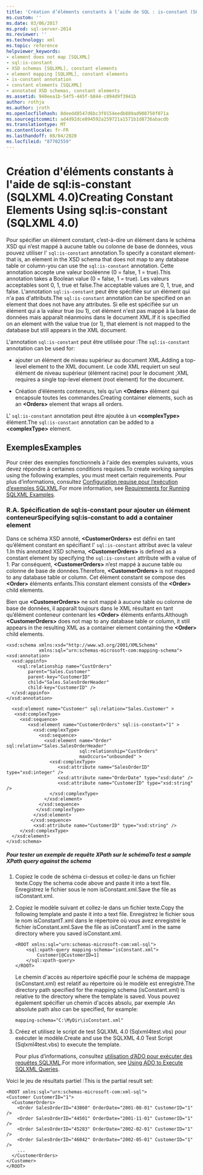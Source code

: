```yaml
---
title: 'Création d’éléments constants à l’aide de SQL : is-constant (SQLXML 4,0) | Microsoft Docs'
ms.custom: ''
ms.date: 03/06/2017
ms.prod: sql-server-2014
ms.reviewer: ''
ms.technology: xml
ms.topic: reference
helpviewer_keywords:
- element does not map [SQLXML]
- sql:is-constant
- XSD schemas [SQLXML], constant elements
- element mapping [SQLXML], constant elements
- is-constant annotation
- constant elements [SQLXML]
- annotated XSD schemas, constant elements
ms.assetid: 940eea1b-54f5-445f-b844-c894d9f3941b
author: rothja
ms.author: jroth
ms.openlocfilehash: 8deedd8547d6bc3f0154eedb889ad908750f071a
ms.sourcegitcommit: ad4d92dce894592a259721a1571b1d8736abacdb
ms.translationtype: MT
ms.contentlocale: fr-FR
ms.lasthandoff: 08/04/2020
ms.locfileid: "87702559"
---
```

# <a name="creating-constant-elements-using-sqlis-constant-sqlxml-40"></a><span data-ttu-id="6553c-102">Création d'éléments constants à l'aide de sql:is-constant (SQLXML 4.0)</span><span class="sxs-lookup"><span data-stu-id="6553c-102">Creating Constant Elements Using sql:is-constant (SQLXML 4.0)</span></span>
  <span data-ttu-id="6553c-103">Pour spécifier un élément constant, c’est-à-dire un élément dans le schéma XSD qui n’est mappé à aucune table ou colonne de base de données, vous pouvez utiliser l' `sql:is-constant` annotation.</span><span class="sxs-lookup"><span data-stu-id="6553c-103">To specify a constant element-that is, an element in the XSD schema that does not map to any database table or column-you can use the `sql:is-constant` annotation.</span></span> <span data-ttu-id="6553c-104">Cette annotation accepte une valeur booléenne (0 = false, 1 = true).</span><span class="sxs-lookup"><span data-stu-id="6553c-104">This annotation takes a Boolean value (0 = false, 1 = true).</span></span> <span data-ttu-id="6553c-105">Les valeurs acceptables sont 0, 1, true et false.</span><span class="sxs-lookup"><span data-stu-id="6553c-105">The acceptable values are 0, 1, true, and false.</span></span> <span data-ttu-id="6553c-106">L'annotation `sql:is-constant` peut être spécifiée sur un élément qui n'a pas d'attributs.</span><span class="sxs-lookup"><span data-stu-id="6553c-106">The `sql:is-constant` annotation can be specified on an element that does not have any attributes.</span></span> <span data-ttu-id="6553c-107">Si elle est spécifiée sur un élément qui a la valeur true (ou 1), cet élément n'est pas mappé à la base de données mais apparaît néanmoins dans le document XML.</span><span class="sxs-lookup"><span data-stu-id="6553c-107">If it is specified on an element with the value true (or 1), that element is not mapped to the database but still appears in the XML document.</span></span>  
  
 <span data-ttu-id="6553c-108">L'annotation `sql:is-constant` peut être utilisée pour :</span><span class="sxs-lookup"><span data-stu-id="6553c-108">The `sql:is-constant` annotation can be used for:</span></span>  
  
-   <span data-ttu-id="6553c-109">ajouter un élément de niveau supérieur au document XML.</span><span class="sxs-lookup"><span data-stu-id="6553c-109">Adding a top-level element to the XML document.</span></span> <span data-ttu-id="6553c-110">Le code XML requiert un seul élément de niveau supérieur (élément racine) pour le document ;</span><span class="sxs-lookup"><span data-stu-id="6553c-110">XML requires a single top-level element (root element) for the document.</span></span>  
  
-   <span data-ttu-id="6553c-111">Création d’éléments conteneurs, tels qu’un **\<Orders>** élément qui encapsule toutes les commandes.</span><span class="sxs-lookup"><span data-stu-id="6553c-111">Creating container elements, such as an **\<Orders>** element that wraps all orders.</span></span>  
  
 <span data-ttu-id="6553c-112">L' `sql:is-constant` annotation peut être ajoutée à un **\<complexType>** élément.</span><span class="sxs-lookup"><span data-stu-id="6553c-112">The `sql:is-constant` annotation can be added to a **\<complexType>** element.</span></span>  
  
## <a name="examples"></a><span data-ttu-id="6553c-113">Exemples</span><span class="sxs-lookup"><span data-stu-id="6553c-113">Examples</span></span>  
 <span data-ttu-id="6553c-114">Pour créer des exemples fonctionnels à l'aide des exemples suivants, vous devez répondre à certaines conditions requises.</span><span class="sxs-lookup"><span data-stu-id="6553c-114">To create working samples using the following examples, you must meet certain requirements.</span></span> <span data-ttu-id="6553c-115">Pour plus d’informations, consultez [Configuration requise pour l’exécution d’exemples SQLXML](../sqlxml/requirements-for-running-sqlxml-examples.md).</span><span class="sxs-lookup"><span data-stu-id="6553c-115">For more information, see [Requirements for Running SQLXML Examples](../sqlxml/requirements-for-running-sqlxml-examples.md).</span></span>  
  
### <a name="a-specifying-sqlis-constant-to-add-a-container-element"></a><span data-ttu-id="6553c-116">R.</span><span class="sxs-lookup"><span data-stu-id="6553c-116">A.</span></span> <span data-ttu-id="6553c-117">Spécification de sql:is-constant pour ajouter un élément conteneur</span><span class="sxs-lookup"><span data-stu-id="6553c-117">Specifying sql:is-constant to add a container element</span></span>  
 <span data-ttu-id="6553c-118">Dans ce schéma XSD annoté, **\<CustomerOrders>** est défini en tant qu’élément constant en spécifiant l' `sql:is-constant` attribut avec la valeur 1.</span><span class="sxs-lookup"><span data-stu-id="6553c-118">In this annotated XSD schema, **\<CustomerOrders>** is defined as a constant element by specifying the `sql:is-constant` attribute with a value of 1.</span></span> <span data-ttu-id="6553c-119">Par conséquent, **\<CustomerOrders>** n’est mappé à aucune table ou colonne de base de données.</span><span class="sxs-lookup"><span data-stu-id="6553c-119">Therefore, **\<CustomerOrders>** is not mapped to any database table or column.</span></span> <span data-ttu-id="6553c-120">Cet élément constant se compose des **\<Order>** éléments enfants.</span><span class="sxs-lookup"><span data-stu-id="6553c-120">This constant element consists of the **\<Order>** child elements.</span></span>  
  
 <span data-ttu-id="6553c-121">Bien que **\<CustomerOrders>** ne soit mappé à aucune table ou colonne de base de données, il apparaît toujours dans le XML résultant en tant qu’élément conteneur contenant les **\<Order>** éléments enfants.</span><span class="sxs-lookup"><span data-stu-id="6553c-121">Although **\<CustomerOrders>** does not map to any database table or column, it still appears in the resulting XML as a container element containing the **\<Order>** child elements.</span></span>  
  
```  
<xsd:schema xmlns:xsd="http://www.w3.org/2001/XMLSchema"  
            xmlns:sql="urn:schemas-microsoft-com:mapping-schema">  
<xsd:annotation>  
  <xsd:appinfo>  
    <sql:relationship name="CustOrders"  
        parent="Sales.Customer"  
        parent-key="CustomerID"  
        child="Sales.SalesOrderHeader"  
        child-key="CustomerID" />  
  </xsd:appinfo>  
</xsd:annotation>  
  
  <xsd:element name="Customer" sql:relation="Sales.Customer" >  
   <xsd:complexType>  
     <xsd:sequence>  
        <xsd:element name="CustomerOrders" sql:is-constant="1" >  
          <xsd:complexType>  
            <xsd:sequence>  
              <xsd:element name="Order" sql:relation="Sales.SalesOrderHeader"  
                           sql:relationship="CustOrders"   
                           maxOccurs="unbounded" >  
                <xsd:complexType>  
                   <xsd:attribute name="SalesOrderID" type="xsd:integer" />  
                   <xsd:attribute name="OrderDate" type="xsd:date" />  
                   <xsd:attribute name="CustomerID" type="xsd:string" />  
                </xsd:complexType>  
              </xsd:element>  
            </xsd:sequence>  
           </xsd:complexType>  
          </xsd:element>  
         </xsd:sequence>  
          <xsd:attribute name="CustomerID" type="xsd:string" />  
     </xsd:complexType>  
  </xsd:element>  
</xsd:schema>  
```  
  
##### <a name="to-test-a-sample-xpath-query-against-the-schema"></a><span data-ttu-id="6553c-122">Pour tester un exemple de requête XPath sur le schéma</span><span class="sxs-lookup"><span data-stu-id="6553c-122">To test a sample XPath query against the schema</span></span>  
  
1.  <span data-ttu-id="6553c-123">Copiez le code de schéma ci-dessus et collez-le dans un fichier texte.</span><span class="sxs-lookup"><span data-stu-id="6553c-123">Copy the schema code above and paste it into a text file.</span></span> <span data-ttu-id="6553c-124">Enregistrez le fichier sous le nom isConstant.xml.</span><span class="sxs-lookup"><span data-stu-id="6553c-124">Save the file as isConstant.xml.</span></span>  
  
2.  <span data-ttu-id="6553c-125">Copiez le modèle suivant et collez-le dans un fichier texte.</span><span class="sxs-lookup"><span data-stu-id="6553c-125">Copy the following template and paste it into a text file.</span></span> <span data-ttu-id="6553c-126">Enregistrez le fichier sous le nom isConstantT.xml dans le répertoire où vous avez enregistré le fichier isConstant.xml.</span><span class="sxs-lookup"><span data-stu-id="6553c-126">Save the file as isConstantT.xml in the same directory where you saved isConstant.xml.</span></span>  
  
    ```  
    <ROOT xmlns:sql="urn:schemas-microsoft-com:xml-sql">  
        <sql:xpath-query mapping-schema="isConstant.xml">  
            Customer[@CustomerID=1]  
        </sql:xpath-query>  
    </ROOT>  
    ```  
  
     <span data-ttu-id="6553c-127">Le chemin d'accès au répertoire spécifié pour le schéma de mappage (isConstant.xml) est relatif au répertoire où le modèle est enregistré.</span><span class="sxs-lookup"><span data-stu-id="6553c-127">The directory path specified for the mapping schema (isConstant.xml) is relative to the directory where the template is saved.</span></span> <span data-ttu-id="6553c-128">Vous pouvez également spécifier un chemin d'accès absolu, par exemple :</span><span class="sxs-lookup"><span data-stu-id="6553c-128">An absolute path also can be specified, for example:</span></span>  
  
    ```  
    mapping-schema="C:\MyDir\isConstant.xml"  
    ```  
  
3.  <span data-ttu-id="6553c-129">Créez et utilisez le script de test SQLXML 4.0 (Sqlxml4test.vbs) pour exécuter le modèle.</span><span class="sxs-lookup"><span data-stu-id="6553c-129">Create and use the SQLXML 4.0 Test Script (Sqlxml4test.vbs) to execute the template.</span></span>  
  
     <span data-ttu-id="6553c-130">Pour plus d’informations, consultez [utilisation d’ADO pour exécuter des requêtes SQLXML](../sqlxml/using-ado-to-execute-sqlxml-4-0-queries.md).</span><span class="sxs-lookup"><span data-stu-id="6553c-130">For more information, see [Using ADO to Execute SQLXML Queries](../sqlxml/using-ado-to-execute-sqlxml-4-0-queries.md).</span></span>  
  
 <span data-ttu-id="6553c-131">Voici le jeu de résultats partiel :</span><span class="sxs-lookup"><span data-stu-id="6553c-131">This is the partial result set:</span></span>  
  
```  
<ROOT xmlns:sql="urn:schemas-microsoft-com:xml-sql">   
<Customer CustomerID="1">   
  <CustomerOrders>   
    <Order SalesOrderID="43860" OrderDate="2001-08-01" CustomerID="1" />   
    <Order SalesOrderID="44501" OrderDate="2001-11-01" CustomerID="1" />   
    <Order SalesOrderID="45283" OrderDate="2002-02-01" CustomerID="1" />   
    <Order SalesOrderID="46042" OrderDate="2002-05-01" CustomerID="1" />   
    ...  
  </CustomerOrders>   
</Customer>   
</ROOT>  
```  
  
  

